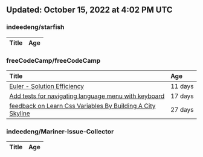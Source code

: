 ## Updated: October 15, 2022 at 4:02 PM UTC


### indeedeng/starfish
|**Title**|**Age**|
|:----|:----|


### freeCodeCamp/freeCodeCamp
|**Title**|**Age**|
|:----|:----|
|[Euler - Solution Efficiency ](https://github.com/freeCodeCamp/freeCodeCamp/issues/47824)|11&nbsp;days|
|[Add tests for navigating language menu with keyboard](https://github.com/freeCodeCamp/freeCodeCamp/issues/47649)|17&nbsp;days|
|[feedback on Learn Css Variables By Building A City Skyline](https://github.com/freeCodeCamp/freeCodeCamp/issues/47555)|27&nbsp;days|


### indeedeng/Mariner-Issue-Collector
|**Title**|**Age**|
|:----|:----|